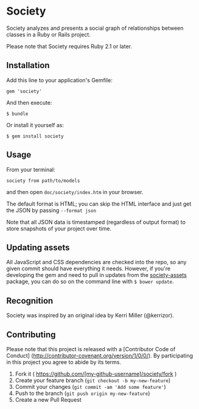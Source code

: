 # Society

Society analyzes and presents a social graph of relationships between classes in a Ruby or Rails project.

Please note that Society requires Ruby 2.1 or later.

## Installation

Add this line to your application's Gemfile:

    gem 'society'

And then execute:

    $ bundle

Or install it yourself as:

    $ gem install society

## Usage

From your terminal:

    society from path/to/models

and then open `doc/society/index.htm` in your browser.

The default format is HTML; you can skip the HTML interface and just get the
JSON by passing `--format json`

Note that all JSON data is timestamped (regardless of output format) to store
snapshots of your project over time.

## Updating assets

All JavaScript and CSS dependencies are checked into the repo, so any given
commit should have everything it needs. However, if you're developing the gem
and need to pull in updates from the
[society-assets](https://github.com/CoralineAda/society-assets) package, you
can do so on the command line with `$ bower update`.

## Recognition

Society was inspired by an original idea by Kerri Miller (@kerrizor).

## Contributing

Please note that this project is released with a [Contributor Code of Conduct]
(http://contributor-covenant.org/version/1/0/0/).
By participating in this project you agree to abide by its terms.


1. Fork it ( https://github.com/[my-github-username]/society/fork )
2. Create your feature branch (`git checkout -b my-new-feature`)
3. Commit your changes (`git commit -am 'Add some feature'`)
4. Push to the branch (`git push origin my-new-feature`)
5. Create a new Pull Request
